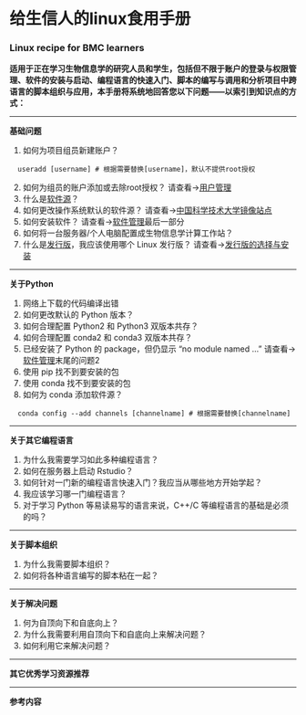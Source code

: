 # 给生信人的linux食用手册
### Linux recipe for BMC learners  

**适用于正在学习生物信息学的研究人员和学生，包括但不限于账户的登录与权限管理、软件的安装与启动、编程语言的快速入门、脚本的编写与调用和分析项目中跨语言的脚本组织与应用，本手册将系统地回答您以下问题——以索引到知识点的方式：**

---
**基础问题**
1. 如何为项目组员新建账户？
```
  useradd [username] # 根据需要替换[username]，默认不提供root授权
```
2. 如何为组员的账户添加或去除root授权？
请查看->[用户管理](https://github.com/ChongHui-007/Linux-recipe-for-BMC-learners/blob/master/%E7%94%A8%E6%88%B7%E7%AE%A1%E7%90%86.md)  
3. 什么是[软件源](https://www.baidu.com/)？  
4. 如何更改操作系统默认的软件源？
请查看->[中国科学技术大学镜像站点](http://mirrors.ustc.edu.cn/help/)  
4. 如何安装软件？
请查看->[软件管理](https://github.com/ChongHui-007/Linux-recipe-for-BMC-learners/blob/master/%E8%BD%AF%E4%BB%B6%E7%AE%A1%E7%90%86.md)最后一部分  
10. 如何将一台服务器/个人电脑配置成生物信息学计算工作站？
11. 什么是[发行版](https://www.baidu.com/)，我应该使用哪个 Linux 发行版？
请查看->[发行版的选择与安装](https://github.com/ChongHui-007/Linux-recipe-for-BMC-learners/blob/master/%E5%8F%91%E8%A1%8C%E7%89%88%E7%9A%84%E9%80%89%E6%8B%A9%E4%B8%8E%E5%AE%89%E8%A3%85.md)  
---
**关于Python**
1. 网络上下载的代码编译出错
2. 如何更改默认的 Python 版本？
3. 如何合理配置 Python2 和 Python3 双版本共存？
4. 如何合理配置 conda2 和 conda3 双版本共存？
5. 已经安装了 Python 的 package，但仍显示 “no module named ...”
请查看->[软件管理](https://github.com/ChongHui-007/Linux-recipe-for-BMC-learners/blob/master/%E8%BD%AF%E4%BB%B6%E7%AE%A1%E7%90%86.md)末尾的问题2  
5. 使用 pip 找不到要安装的包
6. 使用 conda 找不到要安装的包
7. 如何为 conda 添加软件源？
```
  conda config --add channels [channelname] # 根据需要替换[channelname]
```
---
**关于其它编程语言**
1. 为什么我需要学习如此多种编程语言？
2. 如何在服务器上启动 Rstudio？
2. 如何针对一门新的编程语言快速入门？我应当从哪些地方开始学起？
8. 我应该学习哪一门编程语言？
9. 对于学习 Python 等易读易写的语言来说，C++/C 等编程语言的基础是必须的吗？
---
**关于脚本组织**
1. 为什么我需要脚本组织？
2. 如何将各种语言编写的脚本粘在一起？
---
**关于解决问题**
1. 何为自顶向下和自底向上？
2. 为什么我需要利用自顶向下和自底向上来解决问题？
3. 如何利用它来解决问题？

---
**其它优秀学习资源推荐**

---
**参考内容**
